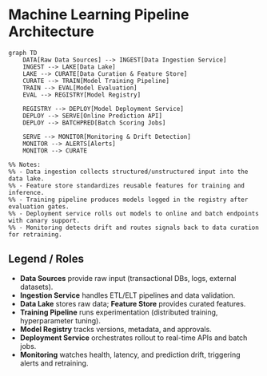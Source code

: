 # Machine Learning Pipeline Architecture

```mermaid
graph TD
    DATA[Raw Data Sources] --> INGEST[Data Ingestion Service]
    INGEST --> LAKE[Data Lake]
    LAKE --> CURATE[Data Curation & Feature Store]
    CURATE --> TRAIN[Model Training Pipeline]
    TRAIN --> EVAL[Model Evaluation]
    EVAL --> REGISTRY[Model Registry]

    REGISTRY --> DEPLOY[Model Deployment Service]
    DEPLOY --> SERVE[Online Prediction API]
    DEPLOY --> BATCHPRED[Batch Scoring Jobs]

    SERVE --> MONITOR[Monitoring & Drift Detection]
    MONITOR --> ALERTS[Alerts]
    MONITOR --> CURATE

%% Notes:
%% - Data ingestion collects structured/unstructured input into the data lake.
%% - Feature store standardizes reusable features for training and inference.
%% - Training pipeline produces models logged in the registry after evaluation gates.
%% - Deployment service rolls out models to online and batch endpoints with canary support.
%% - Monitoring detects drift and routes signals back to data curation for retraining.
```

## Legend / Roles

- **Data Sources** provide raw input (transactional DBs, logs, external datasets).
- **Ingestion Service** handles ETL/ELT pipelines and data validation.
- **Data Lake** stores raw data; **Feature Store** provides curated features.
- **Training Pipeline** runs experimentation (distributed training, hyperparameter tuning).
- **Model Registry** tracks versions, metadata, and approvals.
- **Deployment Service** orchestrates rollout to real-time APIs and batch jobs.
- **Monitoring** watches health, latency, and prediction drift, triggering alerts and retraining.
